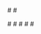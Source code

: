 #<!DOCTYPE html>
#<html lang="en" style="height: 100%;">

#<head>
	#<title>M Dimyati GITUP</title>
#</head>
#<body>
  #<script>window.location.href="www.youtube.com"</script>
#</body>
#</html>
